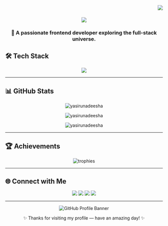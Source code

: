 <!-- Profile Views Badge -->
<img align="right" src="https://visitor-badge.laobi.icu/badge?page_id=techy-404.techy-404" />

<h1 align="center">
  <img src="https://readme-typing-svg.herokuapp.com/?font=Righteous&size=35&center=true&vCenter=true&width=600&height=70&duration=4000&lines=Hi+There!+👋;+I'm+Techy+404!;+Frontend+%26+Full-Stack+Developer" />
</h1>

<h3 align="center">🚀 A passionate frontend developer exploring the full-stack universe.</h3>

## 🛠️ Tech Stack  

<p align="center">
  <img src="https://skillicons.dev/icons?i=react,nextjs,nodejs,html,css,bootstrap,tailwind,mongodb,mysql,firebase,heroku,androidstudio,figma,git,framer" />
</p>

---

## 📊 GitHub Stats  

<p align="center">
  <img src="https://github-readme-stats.vercel.app/api?username=techy-404&theme=tokyonight&show_icons=true&locale=en" alt="yasirunadeesha"/>
</p>
<p align="center">
  <img src="https://github-readme-streak-stats.herokuapp.com/?user=techy-404&theme=tokyonight&hide_border=true" alt="yasirunadeesha"/>
</p>
<p align="center">
  <img src="https://github-readme-stats.vercel.app/api/top-langs?username=techy-404&theme=tokyonight&show_icons=true&locale=en&layout=compact" alt="yasirunadeesha"/>
</p>

---

## 🏆 Achievements  

<p align="center">
  <img src="https://github-profile-trophy.vercel.app/?username=techy-404&theme=tokyonight&margin-w=10&margin-h=10&no-frame=true&row=1&column=6" alt="trophies"/>
</p>

---

## 🌐 Connect with Me  

<p align="center">
  <a href="https://x.com/techy_404" target="_blank"><img src="https://img.shields.io/badge/X%20(Twitter)-000000?style=for-the-badge&logo=x&logoColor=white" /></a>
  <a href="https://www.linkedin.com/in/techy404" target="_blank"><img src="https://img.shields.io/badge/LinkedIn-0A66C2?style=for-the-badge&logo=linkedin&logoColor=white" /></a>
  <a href="https://web.facebook.com/profile.php?id=61580509814621" target="_blank"><img src="https://img.shields.io/badge/Facebook-0866FF?style=for-the-badge&logo=facebook&logoColor=white" /></a>
  <a href="https://www.instagram.com/techy._.404/" target="_blank"><img src="https://img.shields.io/badge/Instagram-E4405F?style=for-the-badge&logo=instagram&logoColor=white" /></a>
</p>  

---

<div align="center">
  <img src="https://raw.githubusercontent.com/halfrost/halfrost/master/icons/header_.png" alt="GitHub Profile Banner">
</div>  

<p align="center">✨ Thanks for visiting my profile — have an amazing day! ✨</p>
